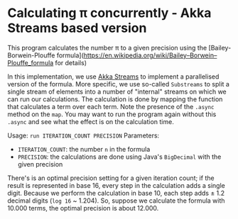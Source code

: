 # Calculating π concurrently - Akka Streams based version

This program calculates the number π to a given precision using
the [Bailey-Borwein-Plouffe formula](https://en.wikipedia.org/wiki/Bailey–Borwein–Plouffe_formula for details)

In this implementation, we use [Akka Streams](https://doc.akka.io/docs/akka/current/stream/)
to implement a parallelised version of the formula. More specific, we use 
so-called `Substreams` to split a single stream of elements into a number
of "internal" streams on which we can run our calculations. The calculation
is done by mapping the function that calculates a term over each term.
Note the presence of the `.async` method on the `map`. You may want
to run the program again without this `.async` and see what the effect
is on the calculation time. 

Usage: `run ITERATION_COUNT PRECISION`
Parameters:
   - `ITERATION_COUNT`: the number `n` in the formula
   - `PRECISION`: the calculations are done using Java's
                `BigDecimal` with the given precision

There's is an optimal precision setting for a given iteration count;
if the result is represented in base 16, every step in the calculation
adds a single digit. Because we perform the calculation in base 10, each step
adds ± 1.2 decimal digits (`log 16` ~ 1.204). So, suppose we calculate the
formula with 10.000 terms, the optimal precision is about 12.000.